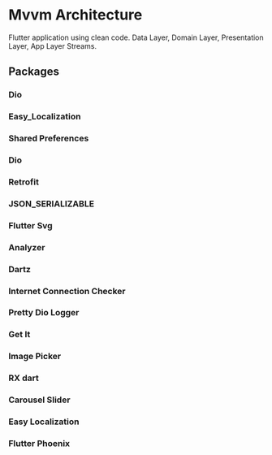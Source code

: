 # Mvvm Architecture

Flutter application using clean code.
Data Layer, Domain Layer, Presentation Layer, App Layer
Streams.


## Packages

### Dio
### Easy_Localization
### Shared Preferences
### Dio
### Retrofit
### JSON_SERIALIZABLE
### Flutter Svg
###  Analyzer
### Dartz
### Internet Connection Checker
### Pretty Dio Logger
### Get It
### Image Picker
### RX dart
### Carousel Slider
### Easy Localization
### Flutter Phoenix
  

